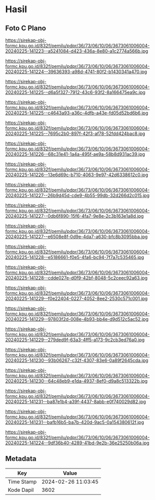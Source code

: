 # Hasil

## Foto C Plano

https://sirekap-obj-formc.kpu.go.id/832f/pemilu/pdpr/36/73/06/10/06/3673061006004-20240225-141223--a5241084-d423-436a-8e80-a1c2774a566b.jpg

https://sirekap-obj-formc.kpu.go.id/832f/pemilu/pdpr/36/73/06/10/06/3673061006004-20240225-141224--39636393-a98d-4741-80f2-b1430341a470.jpg

https://sirekap-obj-formc.kpu.go.id/832f/pemilu/pdpr/36/73/06/10/06/3673061006004-20240225-141225--d6a5f327-7912-43c6-93f2-8a166475ea9c.jpg

https://sirekap-obj-formc.kpu.go.id/832f/pemilu/pdpr/36/73/06/10/06/3673061006004-20240225-141225--c4643a93-a36c-4dfb-a43e-fd05d52bd6b6.jpg

https://sirekap-obj-formc.kpu.go.id/832f/pemilu/pdpr/36/73/06/10/06/3673061006004-20240225-141225--7695c2b0-897f-42f3-af78-52fdd424bac8.jpg

https://sirekap-obj-formc.kpu.go.id/832f/pemilu/pdpr/36/73/06/10/06/3673061006004-20240225-141226--68c31e41-1a4a-495f-ae9a-58b8d931ac39.jpg

https://sirekap-obj-formc.kpu.go.id/832f/pemilu/pdpr/36/73/06/10/06/3673061006004-20240225-141226--13e6d69c-b710-4063-9e97-42d6338612c0.jpg

https://sirekap-obj-formc.kpu.go.id/832f/pemilu/pdpr/36/73/06/10/06/3673061006004-20240225-141227--26b9d45d-cde9-4b55-99db-32d266d2c015.jpg

https://sirekap-obj-formc.kpu.go.id/832f/pemilu/pdpr/36/73/06/10/06/3673061006004-20240225-141227--0db6f890-15f6-4fa7-9e8e-2c3b163e1a8d.jpg

https://sirekap-obj-formc.kpu.go.id/832f/pemilu/pdpr/36/73/06/10/06/3673061006004-20240225-141227--e6508e8f-0d9e-4da7-a630-bfc8b3095bba.jpg

https://sirekap-obj-formc.kpu.go.id/832f/pemilu/pdpr/36/73/06/10/06/3673061006004-20240225-141228--e5186661-f0e5-4fa6-bc94-7f7a7c535465.jpg

https://sirekap-obj-formc.kpu.go.id/832f/pemilu/pdpr/36/73/06/10/06/3673061006004-20240225-141228--cdde027e-d0f9-42bf-8048-5c2ceec92a63.jpg

https://sirekap-obj-formc.kpu.go.id/832f/pemilu/pdpr/36/73/06/10/06/3673061006004-20240225-141229--f0e22404-0227-4052-8ee2-2530c571c001.jpg

https://sirekap-obj-formc.kpu.go.id/832f/pemilu/pdpr/36/73/06/10/06/3673061006004-20240225-141229--97803f2d-008e-4b93-bb4e-d9d512c5ac52.jpg

https://sirekap-obj-formc.kpu.go.id/832f/pemilu/pdpr/36/73/06/10/06/3673061006004-20240225-141229--279ded9f-63a3-4ff5-a173-9c2cb3ed76a0.jpg

https://sirekap-obj-formc.kpu.go.id/832f/pemilu/pdpr/36/73/06/10/06/3673061006004-20240225-141230--93b06267-c32f-4307-83e6-0a89f2645cda.jpg

https://sirekap-obj-formc.kpu.go.id/832f/pemilu/pdpr/36/73/06/10/06/3673061006004-20240225-141230--64c48eb9-e1da-4937-8ef0-d9a8c513322b.jpg

https://sirekap-obj-formc.kpu.go.id/832f/pemilu/pdpr/36/73/06/10/06/3673061006004-20240225-141231--ba87e1b4-a39f-4437-8abb-e0f740029d82.jpg

https://sirekap-obj-formc.kpu.go.id/832f/pemilu/pdpr/36/73/06/10/06/3673061006004-20240225-141231--bafb16b5-ba7b-420d-9ac5-0a154380612f.jpg

https://sirekap-obj-formc.kpu.go.id/832f/pemilu/pdpr/36/73/06/10/06/3673061006004-20240225-141224--9df36b40-4289-41bd-9e2b-36e25250b06a.jpg


## Metadata

| Key        | Value               |
| ---------- | ------------------- |
| Time Stamp | 2024-02-26 11:03:45 |
| Kode Dapil | 3602                |



